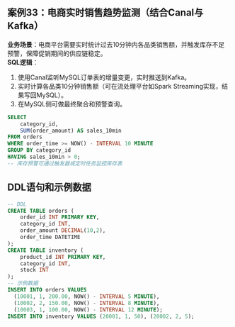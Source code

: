 ## 案例33：电商实时销售趋势监测（结合Canal与Kafka）  
**业务场景**：电商平台需要实时统计过去10分钟内各品类销售额，并触发库存不足预警，保障促销期间的供应链稳定。  
**SQL逻辑**：  
1. 使用Canal监听MySQL订单表的增量变更，实时推送到Kafka。  
2. 实时计算各品类10分钟销售额（可在流处理平台如Spark Streaming实现，结果写回MySQL）。  
3. 在MySQL侧可做最终聚合和预警查询。

```sql
SELECT 
    category_id,
    SUM(order_amount) AS sales_10min
FROM orders
WHERE order_time >= NOW() - INTERVAL 10 MINUTE
GROUP BY category_id
HAVING sales_10min > 0;
-- 库存预警可通过触发器或定时任务监控库存表
```

## DDL语句和示例数据
```sql
-- DDL
CREATE TABLE orders (
    order_id INT PRIMARY KEY,
    category_id INT,
    order_amount DECIMAL(10,2),
    order_time DATETIME
);
CREATE TABLE inventory (
    product_id INT PRIMARY KEY,
    category_id INT,
    stock INT
);
-- 示例数据
INSERT INTO orders VALUES 
  (10001, 1, 200.00, NOW() - INTERVAL 5 MINUTE),
  (10002, 2, 150.00, NOW() - INTERVAL 8 MINUTE),
  (10003, 1, 100.00, NOW() - INTERVAL 12 MINUTE);
INSERT INTO inventory VALUES (20001, 1, 50), (20002, 2, 5);
``` 